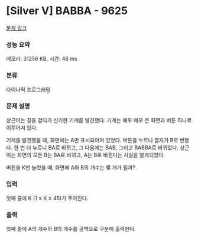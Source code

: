 # [Silver V] BABBA - 9625 

[문제 링크](https://www.acmicpc.net/problem/9625) 

### 성능 요약

메모리: 31256 KB, 시간: 48 ms

### 분류

다이나믹 프로그래밍

### 문제 설명

<p>상근이는 길을 걷다가 신기한 기계를 발견했다. 기계는 매우 매우 큰 화면과 버튼 하나로 이루어져 있다.</p>

<p>기계를 발견했을 때, 화면에는 A만 표시되어져 있었다. 버튼을 누르니 글자가 B로 변했다. 한 번 더 누르니 BA로 바뀌고, 그 다음에는 BAB, 그리고 BABBA로 바뀌었다. 상근이는 화면의 모든 B는 BA로 바뀌고, A는 B로 바뀐다는 사실을 알게되었다.</p>

<p>버튼을 K번 눌렀을 때, 화면에 A와 B의 개수는 몇 개가 될까?</p>

### 입력 

 <p>첫째 줄에 K (1 ≤ K ≤ 45)가 주어진다.</p>

### 출력 

 <p>첫째 줄에 A의 개수와 B의 개수를 공백으로 구분해 출력한다.</p>

